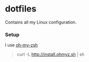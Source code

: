 dotfiles
========

Contains all my Linux configuration.

### Setup

I use [oh-my-zsh](https://github.com/robbyrussell/oh-my-zsh)

> curl -L http://install.ohmyz.sh | sh

